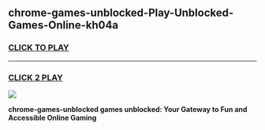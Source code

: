 
## chrome-games-unblocked-Play-Unblocked-Games-Online-kh04a
<h3>
<a href="https://premium76.site?title=chrome-games-unblocked&ref=24A">CLICK TO PLAY</a></h3>
<hr>

<h3>
<a href="https://premium76.site?title=chrome-games-unblocked&ref=24A">CLICK 2 PLAY</a>
  
</h3>

<a href="https://premium76.site?title=chrome-games-unblocked&ref=24A"><img src="https://clearcache.store/games.png"></a>


**chrome-games-unblocked games unblocked: Your Gateway to Fun and Accessible Online Gaming**
